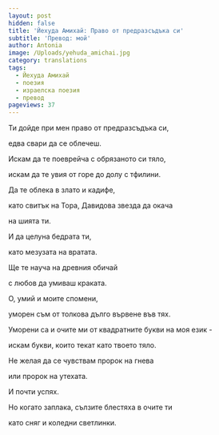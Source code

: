 ```yaml
---
layout: post
hidden: false
title: 'Йехуда Амихай: Право от предразсъдъка си'
subtitle: 'Превод: мой'
author: Antonia
image: /Uploads/yehuda_amichai.jpg
category: translations
tags:
  - Йехуда Амихай
  - поезия
  - израелска поезия
  - превод
pageviews: 37
---
```

Ти дойде при мен право от предразсъдъка си, 

едва свари да се облечеш. 

Искам да те поеврейча с обрязаното си тяло, 

искам да те увия от горе до долу с тфилини. 

Да те облека в злато и кадифе, 

като свитък на Тора, Давидова звезда да окача

на шията ти. 

И да целуна бедрата ти,

като мезузата на вратата. 

Ще те науча на древния обичай

с любов да умиваш краката. 

О, умий и моите спомени, 

уморен съм от толкова дълго вървене във тях. 

Уморени са и очите ми от квадратните букви на моя език -

искам букви, които текат като твоето тяло. 

Не желая да се чувствам пророк на гнева

или пророк на утехата. 

И почти успях. 

Но когато заплака, сълзите блестяха в очите ти

като сняг и коледни светлинки.
